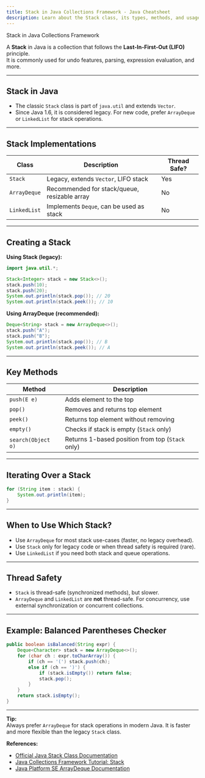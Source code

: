 ```yaml
---
title: Stack in Java Collections Framework - Java Cheatsheet
description: Learn about the Stack class, its types, methods, and usage in Java Collections Framework.
---
```


<base-title :title="frontmatter.title" :description="frontmatter.description">
Stack in Java Collections Framework
</base-title>

A **Stack** in Java is a collection that follows the **Last-In-First-Out (LIFO)** principle.  
It is commonly used for undo features, parsing, expression evaluation, and more.

---

## Stack in Java

- The classic `Stack` class is part of `java.util` and extends `Vector`.
- Since Java 1.6, it is considered legacy. For new code, prefer `ArrayDeque` or `LinkedList` for stack operations.

---

## Stack Implementations

| Class         | Description                                 | Thread Safe? |
|---------------|---------------------------------------------|--------------|
| `Stack`       | Legacy, extends `Vector`, LIFO stack        | Yes          |
| `ArrayDeque`  | Recommended for stack/queue, resizable array| No           |
| `LinkedList`  | Implements `Deque`, can be used as stack    | No           |

---

## Creating a Stack

**Using Stack (legacy):**

```java
import java.util.*;

Stack<Integer> stack = new Stack<>();
stack.push(10);
stack.push(20);
System.out.println(stack.pop()); // 20
System.out.println(stack.peek()); // 10
```

**Using ArrayDeque (recommended):**

```java
Deque<String> stack = new ArrayDeque<>();
stack.push("A");
stack.push("B");
System.out.println(stack.pop()); // B
System.out.println(stack.peek()); // A
```

---

## Key Methods

| Method         | Description                                 |
|----------------|---------------------------------------------|
| `push(E e)`    | Adds element to the top                     |
| `pop()`        | Removes and returns top element             |
| `peek()`       | Returns top element without removing        |
| `empty()`      | Checks if stack is empty (`Stack` only)     |
| `search(Object o)` | Returns 1-based position from top (`Stack` only) |

---

## Iterating Over a Stack

```java
for (String item : stack) {
    System.out.println(item);
}
```

---

## When to Use Which Stack?

- Use `ArrayDeque` for most stack use-cases (faster, no legacy overhead).
- Use `Stack` only for legacy code or when thread safety is required (rare).
- Use `LinkedList` if you need both stack and queue operations.

---

## Thread Safety

- `Stack` is thread-safe (synchronized methods), but slower.
- `ArrayDeque` and `LinkedList` are **not** thread-safe. For concurrency, use external synchronization or concurrent collections.

---

## Example: Balanced Parentheses Checker

```java
public boolean isBalanced(String expr) {
    Deque<Character> stack = new ArrayDeque<>();
    for (char ch : expr.toCharArray()) {
        if (ch == '(') stack.push(ch);
        else if (ch == ')') {
            if (stack.isEmpty()) return false;
            stack.pop();
        }
    }
    return stack.isEmpty();
}
```

---

**Tip:**  
Always prefer `ArrayDeque` for stack operations in modern Java. It is faster and more flexible than the legacy `Stack` class.

**References:**  
- [Official Java Stack Class Documentation](https://docs.oracle.com/en/java/javase/21/docs/api/java.base/java/util/Stack.html)
- [Java Collections Framework Tutorial: Stack](https://docs.oracle.com/javase/tutorial/collections/implementations/stack.html)
- [Java Platform SE ArrayDeque Documentation](https://docs.oracle.com/en/java/javase/21/docs/api/java.base/java/util/ArrayDeque.html)